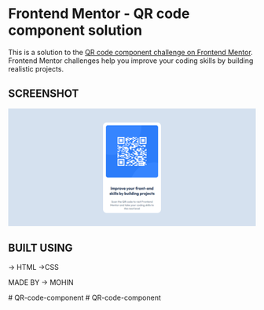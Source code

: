 # Frontend Mentor - QR code component solution

This is a solution to the [QR code component challenge on Frontend Mentor](https://www.frontendmentor.io/challenges/qr-code-component-iux_sIO_H). Frontend Mentor challenges help you improve your coding skills by building realistic projects. 

## SCREENSHOT
![screenshot](image.png)
## BUILT USING
-> HTML
->CSS


MADE BY -> MOHIN

#   Q R - c o d e - c o m p o n e n t 
 
 #   Q R - c o d e - c o m p o n e n t 
 
 